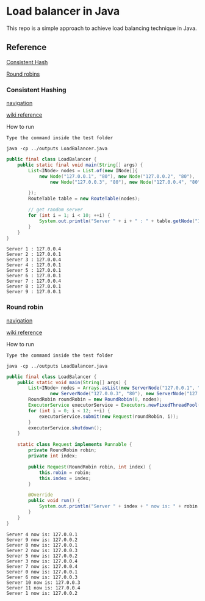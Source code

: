 # Load balancer in Java

This repo is a simple approach to achieve load balancing technique in Java.

## Reference

[Consistent Hash](#consistent-hashing)

[Round robins](#round-robin)

### Consistent Hashing

[navigation](./consistent_hash/src/com/vau/consistent_hash)

[wiki reference](https://en.wikipedia.org/wiki/Consistent_hashing)

How to run

`Type the command inside the test folder`

```shell
java -cp ../outputs LoadBalancer.java
 ```

```java
public final class LoadBalancer {
    public static final void main(String[] args) {
        List<INode> nodes = List.of(new INode[]{
            new Node("127.0.0.1", "80"), new Node("127.0.0.2", "80"),
                new Node("127.0.0.3", "80"), new Node("127.0.0.4", "80")

        });
        RouteTable table = new RouteTable(nodes);

        // get random server
        for (int i = 1; i < 10; ++i) {
            System.out.println("Server " + i + " : " + table.getNode("192.1.4." + i).getIp());
        }
    }
}
```

```output
Server 1 : 127.0.0.4
Server 2 : 127.0.0.1
Server 3 : 127.0.0.4
Server 4 : 127.0.0.1
Server 5 : 127.0.0.1
Server 6 : 127.0.0.1
Server 7 : 127.0.0.4
Server 8 : 127.0.0.1
Server 9 : 127.0.0.1
 ```

### Round robin 

[navigation](./round_robin/src/com/vau/round_robin)

[wiki reference](https://www.nginx.com/resources/glossary/round-robin-load-balancing/#:~:text=What%20Is%20Round%2DRobin%20Load,to%20each%20server%20in%20turn.)

How to run

`Type the command inside the test folder`

```shell
java -cp ../outputs LoadBalancer.java
 ```

```java
public final class LoadBalancer {
    public static void main(String[] args) {
        List<INode> nodes = Arrays.asList(new ServerNode("127.0.0.1", "80"), new ServerNode("127.0.0.2", "80"),
                new ServerNode("127.0.0.3", "80"), new ServerNode("127.0.0.4", "80"));
        RoundRobin roundRobin = new RoundRobin(0, nodes);
        ExecutorService executorService = Executors.newFixedThreadPool(20);
        for (int i = 0; i < 12; ++i) {
            executorService.submit(new Request(roundRobin, i));
        }
        executorService.shutdown();
    }

    static class Request implements Runnable {
        private RoundRobin robin;
        private int index;

        public Request(RoundRobin robin, int index) {
            this.robin = robin;
            this.index = index;
        }

        @Override
        public void run() {
            System.out.println("Server " + index + " now is: " + robin.getServer().getIp());
        }
    }
}
```

```output
Server 4 now is: 127.0.0.1
Server 9 now is: 127.0.0.2
Server 8 now is: 127.0.0.1
Server 2 now is: 127.0.0.3
Server 5 now is: 127.0.0.2
Server 3 now is: 127.0.0.4
Server 7 now is: 127.0.0.4
Server 0 now is: 127.0.0.1
Server 6 now is: 127.0.0.3
Server 10 now is: 127.0.0.3
Server 11 now is: 127.0.0.4
Server 1 now is: 127.0.0.2

 ```

